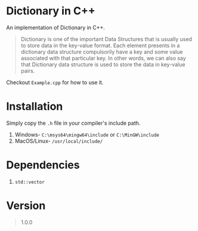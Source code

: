 # Dictionary in C++

An implementation of Dictionary in C++.</br>
>Dictionary is one of the important Data Structures that is usually used to store data in the key-value format. Each element presents in a dictionary data structure compulsorily have a key and some value
>associated with that particular key. In other words, we can also say that Dictionary data structure is used to store the data in key-value pairs.

Checkout `Example.cpp` for how to use it.

# Installation
Simply copy the `.h` file in your compiler's include path.
1. Windows- `C:\msys64\mingw64\include` or `C:\MinGW\include`
2. MacOS/Linux- `/usr/local/include/`

# Dependencies

1. `std::vector`

# Version
>1.0.0
